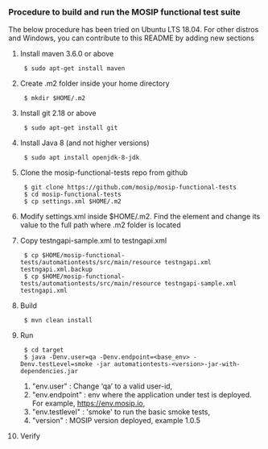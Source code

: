 ### Procedure to build and run the MOSIP functional test suite
The below procedure has been tried on Ubuntu LTS 18.04.  For other distros and Windows, you can contribute to this README by adding new sections 

1. Install maven 3.6.0 or above

		$ sudo apt-get install maven	

1. Create .m2 folder inside your home directory 

		$ mkdir $HOME/.m2
								
1. Install git 2.18 or above

		$ sudo apt-get install git
            
1. Install Java 8 (and not higher versions)

		$ sudo apt install openjdk-8-jdk
						
1. Clone the mosip-functional-tests repo from github

		$ git clone https://github.com/mosip/mosip-functional-tests
		$ cd mosip-functional-tests	
		$ cp settings.xml $HOME/.m2
	
1. Modify settings.xml inside $HOME/.m2.  Find the element <localRepository> and change its value to the full path where .m2 folder is located

1. Copy testngapi-sample.xml to testngapi.xml

		$ cp $HOME/mosip-functional-tests/automationtests/src/main/resource testngapi.xml testngapi.xml.backup		
 		$ cp $HOME/mosip-functional-tests/automationtests/src/main/resource testngapi-sample.xml testngapi.xml

1. Build 

		$ mvn clean install
	
1. Run
	
		$ cd target
		$ java -Denv.user=qa -Denv.endpoint=<base_env> -Denv.testLevel=smoke -jar automationtests-<version>-jar-with-dependencies.jar
	1. "env.user"		:	Change ‘qa’ to a valid user-id,
	1. "env.endpoint"	:	env where the application under test is deployed. For example, https://env.mosip.io,
	1. "env.testlevel"	:	'smoke' to run the basic smoke tests,	
	1. "version" 		:	MOSIP version deployed, example 1.0.5

1. Verify

